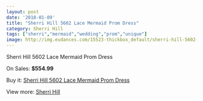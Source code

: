 ```yaml
---
layout: post
date: '2018-01-09'
title: "Sherri Hill 5602 Lace Mermaid Prom Dress"
category: Sherri Hill
tags: ["sherri","mermaid","wedding","prom","unique"]
image: http://img.eudances.com/15523-thickbox_default/sherri-hill-5602-lace-mermaid-prom-dress.jpg
---
```

Sherri Hill 5602 Lace Mermaid Prom Dress

On Sales: **$554.99**
<a href="https://www.eudances.com/en/sherri-hill/4589-sherri-hill-5602-lace-mermaid-prom-dress.html"><amp-img layout="responsive" width="600" height="600" src="//img.eudances.com/15523-thickbox_default/sherri-hill-5602-lace-mermaid-prom-dress.jpg" alt="Sherri Hill 5602 Lace Mermaid Prom Dress 0" /></a>
<a href="https://www.eudances.com/en/sherri-hill/4589-sherri-hill-5602-lace-mermaid-prom-dress.html"><amp-img layout="responsive" width="600" height="600" src="//img.eudances.com/15525-thickbox_default/sherri-hill-5602-lace-mermaid-prom-dress.jpg" alt="Sherri Hill 5602 Lace Mermaid Prom Dress 1" /></a>
<a href="https://www.eudances.com/en/sherri-hill/4589-sherri-hill-5602-lace-mermaid-prom-dress.html"><amp-img layout="responsive" width="600" height="600" src="//img.eudances.com/15524-thickbox_default/sherri-hill-5602-lace-mermaid-prom-dress.jpg" alt="Sherri Hill 5602 Lace Mermaid Prom Dress 2" /></a>

Buy it: [Sherri Hill 5602 Lace Mermaid Prom Dress](https://www.eudances.com/en/sherri-hill/4589-sherri-hill-5602-lace-mermaid-prom-dress.html "Sherri Hill 5602 Lace Mermaid Prom Dress")

View more: [Sherri Hill](https://www.eudances.com/en/80-Sherri-Hill "Sherri Hill")